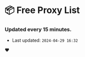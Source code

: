 # :package: Free Proxy List
### Updated every 15 minutes.

- Last updated: `2024-04-29 16:32`

:heart:
